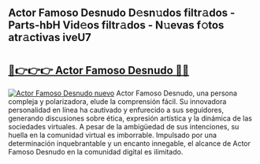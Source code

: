 ## Actor Famoso Desnudo D𝚎sn𝚞dos filtr𝚊dos - Parts-hbH Vid𝚎os filtr𝚊dos - N𝚞evas f𝚘tos atr𝚊ctivas iveU7

# <h2><a href="http://mb1n7n.tromn.icu/?c=Actor+Famoso+Desnudo">🔗👉👉👉 Actor Famoso Desnudo 🔗🔗</a></h2>

[![Actor Famoso Desnudo nuevo](https://i.imgur.com/pEAQMta.gif)](http://mb1n7n.tromn.icu/?c=Actor+Famoso+Desnudo)
Actor Famoso Desnudo, una persona compleja y polarizadora, elude la comprensión fácil. Su innovadora personalidad en línea ha cautivado y enfurecido a sus seguidores, generando discusiones sobre ética, expresión artística y la dinámica de las sociedades virtuales. A pesar de la ambigüedad de sus intenciones, su huella en la comunidad virtual es imborrable. Impulsado por una determinación inquebrantable y un encanto innegable, el alcance de Actor Famoso Desnudo en la comunidad digital es ilimitado.
